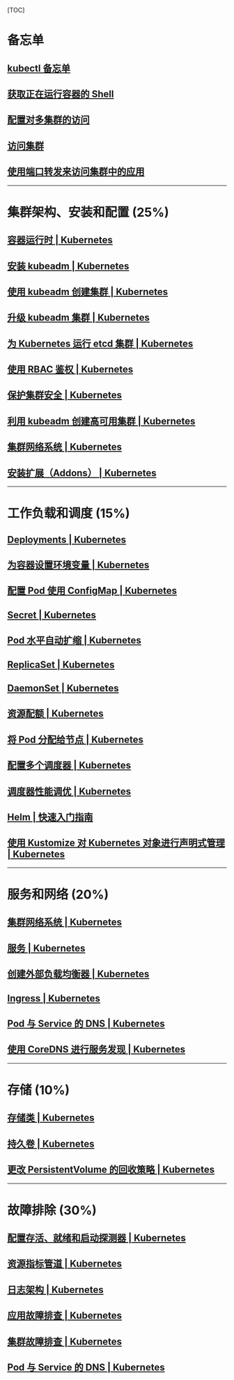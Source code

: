 [TOC]



# 备忘单

## [kubectl 备忘单](https://kubernetes.io/zh/docs/reference/kubectl/cheatsheet/)



## [获取正在运行容器的 Shell](https://kubernetes.io/zh/docs/tasks/debug-application-cluster/get-shell-running-container/)



## [配置对多集群的访问](https://kubernetes.io/zh/docs/tasks/access-application-cluster/configure-access-multiple-clusters/)

  

## [访问集群](https://kubernetes.io/zh/docs/tasks/access-application-cluster/access-cluster/)

  

## [使用端口转发来访问集群中的应用](https://kubernetes.io/zh/docs/tasks/access-application-cluster/port-forward-access-application-cluster/)

  

-----



#  集群架构、安装和配置 (25%)



## [容器运行时 | Kubernetes](https://kubernetes.io/zh/docs/setup/production-environment/container-runtimes/)



## [安装 kubeadm | Kubernetes](https://kubernetes.io/zh/docs/setup/production-environment/tools/kubeadm/install-kubeadm/)



## [使用 kubeadm 创建集群 | Kubernetes](https://kubernetes.io/zh/docs/setup/production-environment/tools/kubeadm/create-cluster-kubeadm/)



## [升级 kubeadm 集群 | Kubernetes](https://kubernetes.io/zh/docs/tasks/administer-cluster/kubeadm/kubeadm-upgrade/)



## [为 Kubernetes 运行 etcd 集群 | Kubernetes](https://kubernetes.io/zh/docs/tasks/administer-cluster/configure-upgrade-etcd/)



## [使用 RBAC 鉴权 | Kubernetes](https://kubernetes.io/zh/docs/reference/access-authn-authz/rbac/)



## [保护集群安全 | Kubernetes](https://kubernetes.io/zh/docs/tasks/administer-cluster/securing-a-cluster/)



## [利用 kubeadm 创建高可用集群 | Kubernetes](https://kubernetes.io/zh/docs/setup/production-environment/tools/kubeadm/high-availability/)



## [集群网络系统 | Kubernetes](https://kubernetes.io/zh/docs/concepts/cluster-administration/networking/)



## [安装扩展（Addons） | Kubernetes](https://kubernetes.io/zh/docs/concepts/cluster-administration/addons/)



-----



# 工作负载和调度 (15%)



## [Deployments | Kubernetes](https://kubernetes.io/zh/docs/concepts/workloads/controllers/deployment/)



## [为容器设置环境变量 | Kubernetes](https://kubernetes.io/zh/docs/tasks/inject-data-application/define-environment-variable-container/)



## [配置 Pod 使用 ConfigMap | Kubernetes](https://kubernetes.io/zh/docs/tasks/configure-pod-container/configure-pod-configmap/)



## [Secret | Kubernetes](https://kubernetes.io/zh/docs/concepts/configuration/secret/)



## [Pod 水平自动扩缩 | Kubernetes](https://kubernetes.io/zh/docs/tasks/run-application/horizontal-pod-autoscale/)



## [ReplicaSet | Kubernetes](https://kubernetes.io/zh/docs/concepts/workloads/controllers/replicaset/)



## [DaemonSet | Kubernetes](https://kubernetes.io/zh/docs/concepts/workloads/controllers/daemonset/)



## [资源配额 | Kubernetes](https://kubernetes.io/zh/docs/concepts/policy/resource-quotas/)



## [将 Pod 分配给节点 | Kubernetes](https://kubernetes.io/zh/docs/concepts/scheduling-eviction/assign-pod-node/)



## [配置多个调度器 | Kubernetes](https://kubernetes.io/zh/docs/tasks/extend-kubernetes/configure-multiple-schedulers/)



## [调度器性能调优 | Kubernetes](https://kubernetes.io/zh/docs/concepts/scheduling-eviction/scheduler-perf-tuning/)



## [Helm | 快速入门指南](https://helm.sh/zh/docs/intro/quickstart/)



## [使用 Kustomize 对 Kubernetes 对象进行声明式管理 | Kubernetes](https://kubernetes.io/zh/docs/tasks/manage-kubernetes-objects/kustomization/)



---



# 服务和网络 (20%)



## [集群网络系统 | Kubernetes](https://kubernetes.io/zh/docs/concepts/cluster-administration/networking/)



## [服务 | Kubernetes](https://kubernetes.io/zh/docs/concepts/services-networking/service/)



## [创建外部负载均衡器 | Kubernetes](https://kubernetes.io/zh/docs/tasks/access-application-cluster/create-external-load-balancer/)



## [Ingress | Kubernetes](https://kubernetes.io/zh/docs/concepts/services-networking/ingress/)



## [Pod 与 Service 的 DNS | Kubernetes](https://kubernetes.io/zh/docs/concepts/services-networking/dns-pod-service/)



## [使用 CoreDNS 进行服务发现 | Kubernetes](https://kubernetes.io/zh/docs/tasks/administer-cluster/coredns/)



---



# 存储 (10%)



## [存储类 | Kubernetes](https://kubernetes.io/zh/docs/concepts/storage/storage-classes/)



## [持久卷 | Kubernetes](https://kubernetes.io/zh/docs/concepts/storage/persistent-volumes/)



## [更改 PersistentVolume 的回收策略 | Kubernetes](https://kubernetes.io/zh/docs/tasks/administer-cluster/change-pv-reclaim-policy/)



---



# 故障排除 (30%)



## [配置存活、就绪和启动探测器 | Kubernetes](https://kubernetes.io/zh/docs/tasks/configure-pod-container/configure-liveness-readiness-startup-probes/)



## [资源指标管道 | Kubernetes](https://kubernetes.io/zh/docs/tasks/debug-application-cluster/resource-metrics-pipeline/)



## [日志架构 | Kubernetes](https://kubernetes.io/zh/docs/concepts/cluster-administration/logging/)



## [应用故障排查 | Kubernetes](https://kubernetes.io/zh/docs/tasks/debug-application-cluster/debug-application/)



## [集群故障排查 | Kubernetes](https://kubernetes.io/zh/docs/tasks/debug-application-cluster/debug-cluster/)



## [Pod 与 Service 的 DNS | Kubernetes](https://kubernetes.io/zh/docs/concepts/services-networking/dns-pod-service/)